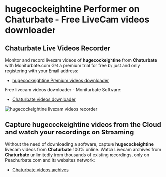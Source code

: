 # hugecockeightine Performer on Chaturbate - Free LiveCam videos downloader

## Chaturbate Live Videos Recorder

Monitor and record livecam videos of **hugecockeightine** from **Chaturbate** with Moniturbate.com
Get a premium trial for free by just and only registering with your Email address:
* [hugecockeightine Premium videos downloader](https://moniturbate.com/request-demo-licence-key.html)

Free livecam videos downloader - Moniturbate Software:
* [Chaturbate videos downloader](https://moniturbate.com/moniturbate-download-software.html)

![hugecockeightine livecam videos recorder](https://peachurnet.com/templates/moniturbate-software.png)


## Capture hugecockeightine videos from the Cloud and watch your recordings on Streaming

Without the need of downloading a software, capture **hugecockeightine** livecam videos from **Chaturbate** 100% online.
Watch Livecam archives from **Chaturbate** unlimitedly from thousands of existing recordings, only on Peachurbate.com and its websites network:
* [Chaturbate videos archives](https://peachurnet.com/)